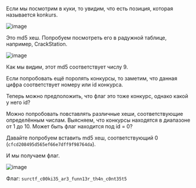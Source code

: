 Если мы посмотрим в куки, то увидим, что есть позиция, которая называется konkurs.

![image](https://user-images.githubusercontent.com/39436216/140084704-505cd922-42d3-40d1-a1a4-475b60e0c796.png)

Это md5 хеш. Попробуем посмотреть его в радужной таблице, например, CrackStation.

![image](https://user-images.githubusercontent.com/39436216/140085369-3fd22e74-656f-4c83-be90-f1642ddb9900.png)

Как мы видим, этот md5 соответствует числу 9.

Если попробовать ещё поролять конкурсы, то заметим, что данная цифра соответствует номеру или id конкурса.

Теперь можно предположить, что флаг это тоже конкурс, однако какой у него id?

Можно попробовать повставлять различные хеши, соответствующие определённым числам.
Выясняем, что конкурсы находятся в диапазоне от 1 до 10. Может быть флаг находится под id = 0?

Давайте попробуем вставить md5 хеш, соответствующий 0 (`cfcd208495d565ef66e7dff9f98764da`).

И мы получаем флаг.

![image](https://user-images.githubusercontent.com/39436216/140088408-8221314c-b6c0-4392-8d04-1e5c688b6911.png)


Флаг: `surctf_c00ki35_ar3_funn13r_th4n_c0nt35t5`
